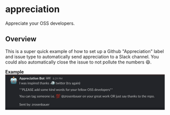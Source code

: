 # appreciation

Appreciate your OSS developers.

## Overview

This is a super quick example of how to set up a Github "Appreciation" label and issue type to automatically send appreciation to a Slack channel. You could also automatically close the issue to not pollute the numbers 😄.

**Example**
![Slack Example](/slack-example.png)
